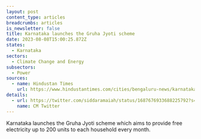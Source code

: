 ```yaml
---
layout: post
content_type: articles
breadcrumbs: articles
is_newsletter: false
title: Karnataka launches the Gruha Jyoti scheme
date: 2023-08-08T15:00:25.872Z
states:
  - Karnataka
sectors:
  - Climate Change and Energy
subsectors:
  - Power
sources:
  - name: Hindustan Times
    url: https://www.hindustantimes.com/cities/bengaluru-news/karnataka-cm-siddaramaiah-formally-launches-gruha-jyoti-scheme-in-kalaburagi-101691226825732.html
details:
  - url: https://twitter.com/siddaramaiah/status/1687676933688225792?s=20
    name: CM Twitter
---
```

Karnataka launches the Gruha Jyoti scheme which aims to provide free electricity up to 200 units to each household every month.
